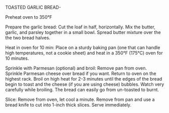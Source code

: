 TOASTED GARLIC BREAD-

Preheat oven to 350°F

Prepare the garlic bread: Cut the loaf in half, horizontally. Mix the butter, garlic, and parsley together in a small bowl. Spread butter mixture over the the two bread halves.

Heat in oven for 10 min: Place on a sturdy baking pan (one that can handle high temperatures, not a cookie sheet) and heat in a 350°F (175°C) oven for 10 minutes.

Sprinkle with Parmesan (optional) and broil: Remove pan from oven. Sprinkle Parmesan cheese over bread if you want. Return to oven on the highest rack.
Broil on high heat for 2-3 minutes until the edges of the bread begin to toast and the cheese (if you are using cheese) bubbles. Watch very carefully while broiling. The bread can easily go from un-toasted to burnt.

Slice:
Remove from oven, let cool a minute. Remove from pan and use a bread knife to cut into 1-inch thick slices. Serve immediately.